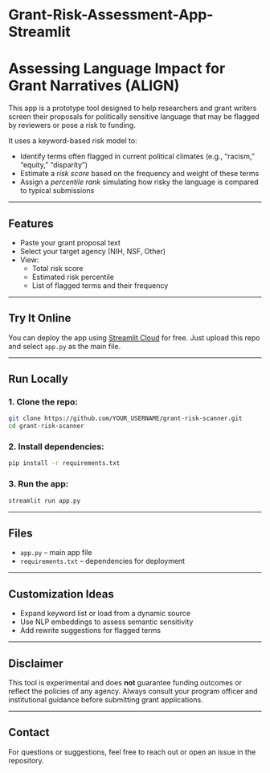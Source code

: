 # Grant-Risk-Assessment-App-Streamlit
#  Assessing Language Impact for Grant Narratives (ALIGN)

This app is a prototype tool designed to help researchers and grant writers screen their proposals for politically sensitive language that may be flagged by reviewers or pose a risk to funding. 

It uses a keyword-based risk model to:
- Identify terms often flagged in current political climates (e.g., “racism,” “equity,” “disparity”)
- Estimate a *risk score* based on the frequency and weight of these terms
- Assign a *percentile rank* simulating how risky the language is compared to typical submissions

---

##  Features

- Paste your grant proposal text
- Select your target agency (NIH, NSF, Other)
- View:
  - Total risk score
  - Estimated risk percentile
  - List of flagged terms and their frequency

---

##  Try It Online

You can deploy the app using [Streamlit Cloud](https://streamlit.io/cloud) for free. Just upload this repo and select `app.py` as the main file.

---

##  Run Locally

### 1. Clone the repo:
```bash
git clone https://github.com/YOUR_USERNAME/grant-risk-scanner.git
cd grant-risk-scanner
```

### 2. Install dependencies:
```bash
pip install -r requirements.txt
```

### 3. Run the app:
```bash
streamlit run app.py
```

---

##  Files

- `app.py` – main app file
- `requirements.txt` – dependencies for deployment

---

##  Customization Ideas

- Expand keyword list or load from a dynamic source
- Use NLP embeddings to assess semantic sensitivity
- Add rewrite suggestions for flagged terms

---

##  Disclaimer

This tool is experimental and does **not** guarantee funding outcomes or reflect the policies of any agency. Always consult your program officer and institutional guidance before submitting grant applications.

---

## Contact

For questions or suggestions, feel free to reach out or open an issue in the repository.
